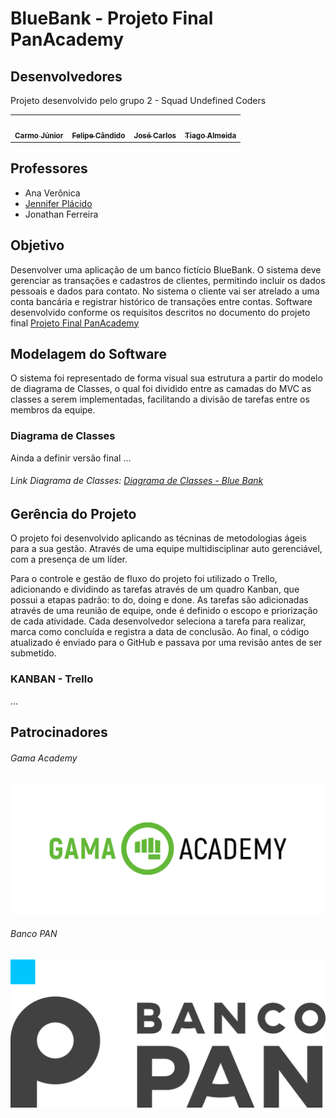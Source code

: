 # BlueBank - Projeto Final PanAcademy



## Desenvolvedores

Projeto desenvolvido pelo grupo 2 - Squad Undefined Coders 


<table>
  <tr>
    <td align="center"><a href="https://github.com/CarmoPJunior"><img style="border-radius: 50%;" src="https://avatars.githubusercontent.com/CarmoPJunior" width="100px;" alt=""/><br /><sub><b>Carmo Júnior</b></sub></a><br /><a href="https://github.com/CarmoPJunior" title="Carmo Júnior"></a></td>
    <td align="center"><a href="https://github.com/felipecandidoo"><img style="border-radius: 50%;" src="https://avatars.githubusercontent.com/felipecandidoo" width="100px;" alt=""/><br /><sub><b>Felipe Cândido</b></sub></a><br /><a href="https://github.com/felipecandidoo" title="Felipe Cândido"></a></td>
    <td align="center"><a href="https://github.com/zecarlos558"><img style="border-radius: 50%;" src="https://avatars.githubusercontent.com/zecarlos558" width="100px;" alt=""/><br /><sub><b>José Carlos</b></sub></a><br /><a href="https://github.com/hellomp" title="José Carlos"></a></td>
    <td align="center"><a href="https://github.com/tiagodalmeida87"><img style="border-radius: 50%;" src="https://avatars.githubusercontent.com/tiagodalmeida87" width="100px;" alt=""/><br /><sub><b>Tiago Almeida</b></sub></a><br /><a href="https://github.com/tiagodalmeida87" title="Tiago Almeida"></a></td>
  </tr>
</table>


## Professores

- Ana Verônica
- [Jennifer Plácido](https://www.linkedin.com/in/jenifer-pl%C3%A1cido-00b5611ab/)
- Jonathan Ferreira


## Objetivo

Desenvolver uma aplicação de um banco fictício BlueBank. O sistema deve gerenciar as transações e cadastros de clientes, permitindo incluir os dados pessoais e dados para contato. No sistema o cliente vai ser atrelado a uma conta bancária e registrar histórico de transações entre contas. Software desenvolvido conforme os requisitos descritos no documento do projeto final [Projeto Final PanAcademy](banco_pan_desafio_final_bluebank.pdf)

## Modelagem do Software

O sistema foi representado de forma visual sua estrutura a partir do modelo de diagrama de Classes, o qual foi dividido entre as camadas do MVC as classes a serem implementadas, facilitando a divisão de tarefas entre os membros da equipe.

### Diagrama de Classes

Ainda a definir versão final ...

###### Link Diagrama de Classes: [Diagrama de Classes - Blue Bank](https://viewer.diagrams.net/?tags=%7B%7D&highlight=0000ff&edit=_blank&layers=1&nav=1#R7V1tc5u4Fv41nsn90Azvtj%2FGTra703S3t2nn7u43BRSbFluuwG28v%2F5KIMCgA8aJZCddzWRiIwkMOudIj55zdBi589XjW4o2y%2FckwsnIsaLHkXs9chzHChz2wUt2RYlru6JkQeOoKLPrgrv4HywKLVG6jSOcNhpmhCRZvGkWhmS9xmHWKEOUkh%2FNZg8kaf7qBi2wVHAXokQu%2FV8cZcuidOKM6%2FJfcbxYlr9sB9OiZoXKxuJJ0iWKyI%2B9Ivdm5M4pIVnxbfU4xwnvvbJfivN%2B6aitbozidTbkhG%2FBEv89IX%2FsZt%2FQ7X%2Fn7%2F9GH9M34irfUbIVD7wqZJjfcbYru4Hd%2FIZ%2F5f2H6cidPZB1difqbXacblAYrxefyIYXWKwkQ%2Fdlj3niuOop2ysKPpA0zmKyZkUJfmA1s2W2SsQl5Qcs7xbTDD%2FuFYkHfovJCmd0x5qIWk%2F0vdC%2BN7ZX6tWPWphjS5Qt9wQ5LcWGhAItqovXfcy%2BiG4%2BossdqXNxxFROHBKaLcmCrFFyU5fOKNmuI8yvynuybnNLiv5mhV9wlu2E%2FaBtRgb2ZUq2NMQ9t%2BsKo0N0gbM%2BTRIWwR%2BmVzQUJyiLvzftS3kvu5Jih0nMHh7Lqv0jXiVojQGlRkm84LoZ8hO51nPNi9ngcCUqMt79s3AZJ9Et2pEt76A0Q%2BHX8mi2JDT%2Bh10WlZJg1TQTcnKCRos7fqaQMcUpa%2FOhFJjdKnqPHhsNb1GaiYKQJAnapPF99RgrJrt4PSNZRlaikQLbsr2gZVzuWDYuewoYl6PNuDxJ7G%2FEKVf8kz0s63M2C%2FE%2B4DVr9rvso6hOM8qGsFaLcPPQ3wAzy6R4NHdHV2NStGsWNZtHKEPX%2BHeUhvGKdT7p%2B2muFWWL2zjlN59kuYiLCidYZLkw5dOKk%2Bb517paUn4m6yxXSkq%2B4jlJCNPy6zUprCFOklZRaRBisIbNQUwFt3mba68u%2BSg0gBcRdu5Dks%2BHyziK8Dof5dhToUJv%2Bd1uCBNYriH%2BjP0xnZlbl%2F7IZzc%2BZ8d2fcz%2BeHOasQdmz4LiXKsxM4ofOM1Afe8dNQ4bgVB6Jxim8bbradJ4X9J4SchJnAuvEHI5J9tPkvCKySqfkRrz%2FRtbErsri90FRJyge5zsoQBatG2J%2FlzStYOBA5qtazwLAOnOOCxmsz2mKTNttMptrji%2B%2BE%2FD2GfFEMD6bBtmhAK1v6J0OWeIr7rQzbctSvLrmJFCrS4NnRx9Xbo0lnSpNU8ZYKRm0eHabWDkAbIPIGBk6RL%2B5EhgFEdzgZc7GiRkQdmCdkt7EUwcoQj3gScm9ajvCuvtCpc%2FId9EiDdmoOofqMaD1bcH0kC6amub9KYG0miTru0OFO9Ek3BLrTGQ5tWPFLbnDdMlP9ClTDJ%2FWa2NDZpRg2ZKIVdoxnYGopmqUL3cHdVwpsAZ1%2FgTZuad23s3ZlmhOGnWm4GllxoernRHYpCxLlbFlvljg0GUide2Bo4g2kCIzBMbEPJKxwrbmgxEIY4ubfIlqZ7Apcf6ke7%2BFOfnB3%2Fxg0s3cMqC68f96uvd%2FtEHTGP2%2BBzv9EOFgx5CYUsHPYRCTC%2FEQWgHZxHaY5zlMruceo445mKzL5kWF4e10PjBbu9AnciCgSIrrVGdzMSpH0gOwSqQ6bd8idM2uVDcqjitFv0VpWi310wMWJ0%2F5Hp%2BC81afitson1rTtvN%2BYQzvMYZ7Etx3x332O6M6herxywELPVGbgiVVJ5hGzJVXDgVzaJKzaLKDiQRA4Eptg9RxNr8A7ZyjjiLN2Ree6PrQ2jttddQvhJa4HUYd1anKClZ5IhsufSa9cs4ZTgtDsknitap7FDPeDEqHCH8%2F8zHae1dN4htSODP81Z3kKpPtK3uDMOsUbz20KHM0zWSOc%2FnmFOyQnd8VIHqtve8Q7uqzcrwhYwzldIdUkRbm9vVkQlqBmKYYJrToYFVamDVeHLZwvfBVNaBKvywoQMTbTogk9X78KQFkjpiFEVc4XbFPi5Yg29bHjc%2BE7DcCgmlRXRrWbM%2F8Myd0ZUF%2FGemKl0pwhs%2Bs5D9K7FmltySgS5E472GZgg7MIQdodHdUAnU3qkuqOQYIlyjeCFXGihfXUS4Y4jwn2assB2ZCAeVSRsR7rwoItwfHaDBSy52VPOw4qxOGrYTpBykXMtx8zDnqpwnh2nGSjUqqBSMm9fo4FylK1XelupKbTzdwVcey97a4yn8Q513ZnXc2eATOE3fSd2q4ludM%2FsifMtr2IDlOr1WoNYZ4SjfOXZAuTql706dpvS99qKgwySUKYJMvKeYfo9DYNva69yRWZFDVRcDEMiH3LfeWNsCTSa%2BYULYLNP1hJRNAcYQXqRPtemATAn3Oz%2FyJfsfbD2BV%2FBeu6rRNcN98Zp0t%2BIMwKeWwl25pHaaFJUhgvYSdp7IKttuEPZwHELvu0kMCO8F4ZPBun3kgt22dK3YXYj8Nit2RfK13TOv2F2ZUTYr9lc6WNjuuVfsrjw2vOhsFOU0fa5V9NHxRn4L7k7cxnry8AknWYC6MssrQjvuupYfBvs%2Bbf3Tlq8LOaigjDT6HFQuRAIbxNBvKc9ChJB8tQEGKEMEn%2BjJPTPPTyQiEEbIKz8QypDAxW%2FMjhfMkrmbMZKbhjRGVAwXF2VEGCsuvsntcRRn9Qn1xWPg2hFOcHdjg0fUqmo5EBwcisrUP%2BqVVU540V7gcirGzEqqczm1E6VBmU%2FAPX7aQmdcmQs1s9Ihs1G%2Bw07brCRzriK4DoWIAvNAHpUC1BRM7QOmRYCwmRMUKwowJ4CKEmibEmRmNidRzRygmJWfDFiZnDgTiGe4zOGmPR0s8RcyB3hdVKbalQm3xYt5FSjJPrvXGXlbs8rQqnZDZ5SxrhnFOwvpWYcpXXrBqBGpNJ2OR6fdsjs0q6%2F62IznSU7mKamIV6Yx5KF%2FnUESLY7QnviSxbjQutzTthjzAIqQx5DPYo6kHhDTNnY4m5Ub6u7pXnLaoqQsEFzOx1Juu7IFu7H7UdemO8Ud3Nx%2B6UA7lmzID6OtfwGS7on9C%2FElZ%2B1se9rMh%2BhC%2BYO8k%2FY2kFb1qdrMEcNL0mWwd0%2Bry%2BNzTK%2FPmAwnZ5sMYR9g0A5ClRJpHR1PqzpQ0ZPpG46sKVurcuD8c0zD7rS9nQza2upBDvtA35IYoEOKGXXeIwDDiTxJA4Iy3qAvifNpU9%2F5MiWSZ0AQbFgRZNjvuzcrWNiilBMnjq4VrA8xJ4YXUyTeMtrqXLxY%2BfvGY29GogOqen43rQ%2BEjvGZ3qAR9R4au7lv4iWgEZkXaiKRPk%2BdsX7Ykl4RDjFvH9Io3rPjkK63Dxn%2F3M88qrwATCGHfkGstoEY2iEG%2BEpHUBm0JXPzTbK%2B4cau7W0%2F2uYYmUhmADKuEeQx4b9m6H%2BmNgwNzdAGKAOZ3TRhoS9RU4aCBG2blgJ5FjhtzpTRXvb20emypQz2Vnpny7e%2FGL97%2B%2BXzO0ynHz97v1mrL%2B4dAt40P7v9fMNKZle%2Fv%2Buyz72ePwjbqok7B0%2Bd5sQthss1LURsHzEKKMBX0vZOuwq73bOkCTTkKjCk6Q3aBdmflncT3frWV%2Bf7uy8zQDCNDKV7uScMxtaT%2FgTMUepCIFvFaAoqAeRxaKYorfXgCWlKO5KKlgcp%2BrbF7bqD2UuP%2FV9dP8cGNTQw6Utlpe4dKZ619RXSaxXZS8E7NslL9QkXzF0KSVfB0hG8Y5O69GcZJ8DMpZAqqciDAt6yuvDbm%2F13qp857rYZvAZGOZcpW1VHhoK9rDjsNjtz%2F7rjVnigB73n%2FaQ9LBPnoqfMbknFIL6dihZkRCY2AOK1reSgLdUG7fTaybN4cki6usAO5ATR44rNyMW8fIe2Jd6m3e%2BQZWcYl6xO5YNoeVD5FNDyMKKTafkGzjGzi2o3bJsmhDLkQnumlOzFh3XAxBwPXwFZgyXeQ5VA8tU1v9gQA6h8gikGjZBclF9ytrD42jnHVCeZSUarCkLZvyAVVLEvH75lmdEpZW9CfdTvbbKabggPeFueA20cVRJNDCuATMM0oolLbTDxH8OGAG%2BwTvTMQpAKqIj%2FgG8ZCjk1IEOReIGAYlC82kAGlNLPgIx%2F0wgDsGTwJKMiuBi%2BZ5kmEyyGARna44l94PUJdgkoTwQyZCpN3rLUTZibEQC2pmcxqZAGaMMY4NvBDcZQJF5o0xIkXl0YA3jjtmHK%2Fz2jC%2BSFA%2BeXJ%2BALdkgJDxWr6t5StFm%2BJ0zErPD%2F)

## Gerência do Projeto

O projeto foi desenvolvido aplicando as técninas de metodologias ágeis para a sua gestão. Através de uma equipe multidisciplinar auto gerenciável, com a presença de um líder.

Para o controle e gestão de fluxo do projeto foi utilizado o Trello, adicionando e dividindo as tarefas através de um quadro Kanban, que possui a etapas padrão: to do, doing e done. As tarefas são adicionadas através de uma reunião de equipe, onde é definido o escopo e priorização de cada atividade. Cada desenvolvedor seleciona a tarefa para realizar, marca como concluída e registra a data de conclusão. Ao final, o código atualizado é enviado para o GitHub e passava por uma revisão antes de ser submetido.

### KANBAN - Trello

...

## Patrocinadores

###### Gama Academy
![](logo_gamaAcademy.png)

###### Banco PAN
![](logo_bancoPan.png)
